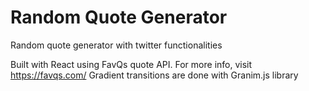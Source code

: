 # Random Quote Generator
Random quote generator with twitter functionalities

Built with React using FavQs quote API. For more info, visit https://favqs.com/
Gradient transitions are done with Granim.js library
